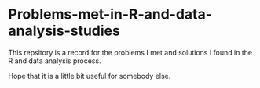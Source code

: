 Problems-met-in-R-and-data-analysis-studies
===========================================

This repsitory is a record for the problems I met and solutions I found in the R and data analysis process.

Hope that it is a little bit useful for somebody else. 

